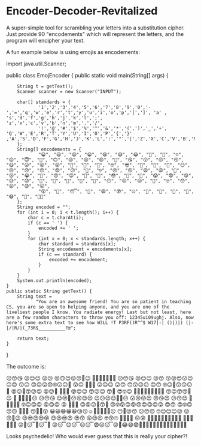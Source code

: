 # Encoder-Decoder-Revitalized

A super-simple tool for scrambling your letters into a substitution cipher.
Just provide 90 "encodements" which will represent the letters, and the program will encipher your text. 

A fun example below is using emojis as encodements: 

import java.util.Scanner;

public class EmojEncoder {
    public static void main(String[] args) {

        String t = getText();
        Scanner scanner = new Scanner("INPUT");

        char[] standards = {
                '1','2','3','4','5','6','7','8','9','0','-','=','q','w','e','r','t','y','u','i','o','p','[',']', 'a' , 's','d','f','g','h','j','k','l',';', 'z','x','c','v','b','n','m','.','/',
                '!','@','#','$','%','^','&','*','(',')','_','+', 'Q','W','E','R','T','Y','U','I','O','P','{','}' ,'A','S','D','F','G','H','J','K','L',':','"','|','Z','X','C','V','B','N','M','<','>','?','œ'
        };
        String[] encodements = {
                "😀", "😃", "😄", "😁", "😆", "😅", "😂", "🤣", "🥲", "☺️", "😊", "😇", "🙂", "🙃", "😉", "😌", "😍", "🥰", "😘", "😗", "😙", "😚", "😋", "😛", "😝", "😜", "🤪", "🤨", "🧐", "🤓", "😎", "🥸", "🤩", "🥳", "😏", "😒", "😞", "😔", "😟", "😕", "🙁", "☹️", "😣", "😖", "😫", "😩", "🥺", "😢", "😭", "😤", "😠", "😡", "🤬", "🤯", "😳", "🥵", "🥶", "😱", "😨", "😰", "😥", "😓", "🤗", "🤔", "🤭", "🤫", "🤥", "😶", "😐", "😑", "😬", "🙄", "😯", "😦", "😧", "😮",
                "😲", "🥱", "😴", "🤤", "😪", "😵", "🤐", "🥴", "🤢", "🤮", "🤧", "😷", "🧠", "🧘🏻‍"
        };
        String encoded = "";
        for (int i = 0; i < t.length(); i++) {
            char c = t.charAt(i);
            if (c == ' ') {
                encoded += ' ';
            }
            for (int x = 0; x < standards.length; x++) {
                char standard = standards[x];
                String encodement = encodements[x];
                if (c == standard) {
                    encoded += encodement;
                }
            }
        }
        System.out.println(encoded);
    }
    public static String getText() {
        String text =
               "You are an awesome friend! You are so patient in teaching CS, you are so open to helping anyone, and you are one of the liveliest people I know. You radiate energy! Last but not least, here are a few random characters to throw you off: 12345ui09ughj. Also, now here's some extra text to see how W3LL !T P3RF()R^^$ W17|-| ()|)|) (|-|/|R/|(_73R$__________?œ";

        return text;
    }
}

The outcome is: 

😥😙😘 😝😌😉 😝😕 😝🙃😉😜😙🙁😉
🤨😌😗😉😕🤪😖 😥😙😘 😝😌😉 😜😙 😚😝😍😗😉😕😍
😗😕 😍😉😝😞🤓😗😕🧐 😵😐 🥰😙😘 😝😌😉 😜😙
😙😚😉😕 😍😙 🤓😉🤩😚😗😕🧐 😝😕🥰😙😕😉 😝😕🤪 
🥰😙😘 😝😌😉 😙😕😉 😙🤨 😍🤓😉 🤩😗😔😉🤩😗😉😜😍
😚😉😙😚🤩😉 🤗 🥸😕😙🙃☹️ 😥😙😘 😌😝🤪😗😝😍😉 
😉😕😉😌🧐🥰😖 😮😝😜😍 😟😘😍 😕😙😍 🤩😉😝😜😍 
🤓😉😌😉 😝😌😉 😝 🤨😉🙃 😌😝😕🤪😙🙁 😞🤓😝😌😝😞😍😉😌😜 
😍😙 😍🤓😌😙🙃 🥰😙😘 😙🤨🤨😲 😀😃😄😁😆😘😗☺️🥲😘🧐🤓😎☹️ 
😶🤩😜😙 😕😙🙃 🤓😉😌😉😜 😜😙🙁😉 😉😒😍😌😝 😍😉😒😍 😍😙
😜😉😉 🤓😙🙃 🥶😄😮😮 😖😰 🤭😄😨😬😡🤬😨😭😭🥺 🥶😀😂😴😊😴 
😡🤬😴🤬😴🤬 😡😴😊😴😣😴😨😣😴😡🤯😂😄😨🥺🤯🤯🤯🤯🤯🤯🤯🤯🤯🤯🧠🧘🏻‍

Looks psychedelic! Who would ever guess that this is really your cipher?!


